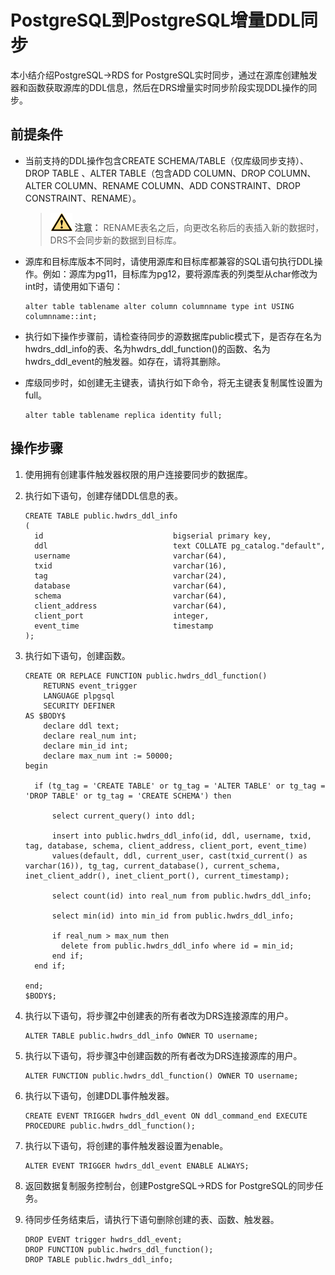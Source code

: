 # PostgreSQL到PostgreSQL增量DDL同步<a name="drs_03_0088"></a>

本小结介绍PostgreSQL-\>RDS for PostgreSQL实时同步，通过在源库创建触发器和函数获取源库的DDL信息，然后在DRS增量实时同步阶段实现DDL操作的同步。

## 前提条件<a name="section1519195118446"></a>

-   当前支持的DDL操作包含CREATE SCHEMA/TABLE（仅库级同步支持）、DROP TABLE 、ALTER TABLE（包含ADD COLUMN、DROP COLUMN、ALTER COLUMN、RENAME COLUMN、ADD CONSTRAINT、DROP CONSTRAINT、RENAME）。

    >![](public_sys-resources/icon-caution.gif) **注意：** 
    >RENAME表名之后，向更改名称后的表插入新的数据时，DRS不会同步新的数据到目标库。


-   源库和目标库版本不同时，请使用源库和目标库都兼容的SQL语句执行DDL操作。例如：源库为pg11，目标库为pg12，要将源库表的列类型从char修改为int时，请使用如下语句：

    ```
    alter table tablename alter column columnname type int USING columnname::int;
    ```


-   执行如下操作步骤前，请检查待同步的源数据库public模式下，是否存在名为hwdrs\_ddl\_info的表、名为hwdrs\_ddl\_function\(\)的函数、名为hwdrs\_ddl\_event的触发器。如存在，请将其删除。
-   库级同步时，如创建无主键表，请执行如下命令，将无主键表复制属性设置为full。

    ```
    alter table tablename replica identity full;
    ```


## 操作步骤<a name="section1231125915462"></a>

1.  使用拥有创建事件触发器权限的用户连接要同步的数据库。
2.  <a name="li1087504164812"></a>执行如下语句，创建存储DDL信息的表。

    ```
    CREATE TABLE public.hwdrs_ddl_info
    (
      id                             bigserial primary key,
      ddl                            text COLLATE pg_catalog."default",
      username                       varchar(64),  
      txid                           varchar(16), 
      tag                            varchar(24),  
      database                       varchar(64),  
      schema                         varchar(64), 
      client_address                 varchar(64),
      client_port                    integer,
      event_time                     timestamp
    );
    ```

3.  <a name="li78731843114813"></a>执行如下语句，创建函数。

    ```
    CREATE OR REPLACE FUNCTION public.hwdrs_ddl_function()
        RETURNS event_trigger
        LANGUAGE plpgsql
        SECURITY DEFINER
    AS $BODY$
        declare ddl text;
        declare real_num int;
        declare min_id int;
        declare max_num int := 50000;
    begin
     
      if (tg_tag = 'CREATE TABLE' or tg_tag = 'ALTER TABLE' or tg_tag = 'DROP TABLE' or tg_tag = 'CREATE SCHEMA') then
     
          select current_query() into ddl;
         
          insert into public.hwdrs_ddl_info(id, ddl, username, txid, tag, database, schema, client_address, client_port, event_time)
          values(default, ddl, current_user, cast(txid_current() as varchar(16)), tg_tag, current_database(), current_schema,  inet_client_addr(), inet_client_port(), current_timestamp);
    
          select count(id) into real_num from public.hwdrs_ddl_info;
    			
          select min(id) into min_id from public.hwdrs_ddl_info;
    
          if real_num > max_num then
            delete from public.hwdrs_ddl_info where id = min_id;
          end if;
      end if;
     
    end;
    $BODY$;
    ```

4.  执行以下语句，将步骤[2](#li1087504164812)中创建表的所有者改为DRS连接源库的用户。

    ```
    ALTER TABLE public.hwdrs_ddl_info OWNER TO username;
    ```

5.  执行以下语句，将步骤[3](#li78731843114813)中创建函数的所有者改为DRS连接源库的用户。

    ```
    ALTER FUNCTION public.hwdrs_ddl_function() OWNER TO username;
    ```

6.  执行以下语句，创建DDL事件触发器。

    ```
    CREATE EVENT TRIGGER hwdrs_ddl_event ON ddl_command_end EXECUTE PROCEDURE public.hwdrs_ddl_function();
    ```

7.  执行以下语句，将创建的事件触发器设置为enable。

    ```
    ALTER EVENT TRIGGER hwdrs_ddl_event ENABLE ALWAYS;
    ```

8.  返回数据复制服务控制台，创建PostgreSQL-\>RDS for PostgreSQL的同步任务。
9.  待同步任务结束后，请执行下语句删除创建的表、函数、触发器。

    ```
    DROP EVENT trigger hwdrs_ddl_event;
    DROP FUNCTION public.hwdrs_ddl_function();
    DROP TABLE public.hwdrs_ddl_info;
    ```


